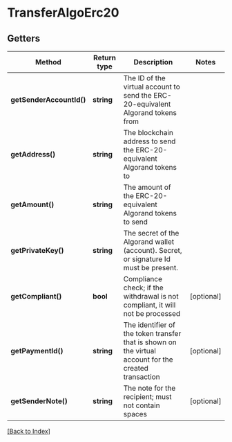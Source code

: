 # TransferAlgoErc20

## Getters

Method | Return type | Description | Notes
------------ | ------------- | ------------- | -------------
**getSenderAccountId()** | **string** | The ID of the virtual account to send the ERC-20-equivalent Algorand tokens from |
**getAddress()** | **string** | The blockchain address to send the ERC-20-equivalent Algorand tokens to |
**getAmount()** | **string** | The amount of the ERC-20-equivalent Algorand tokens to send |
**getPrivateKey()** | **string** | The secret of the Algorand wallet (account). Secret, or signature Id must be present. |
**getCompliant()** | **bool** | Compliance check; if the withdrawal is not compliant, it will not be processed | [optional]
**getPaymentId()** | **string** | The identifier of the token transfer that is shown on the virtual account for the created transaction | [optional]
**getSenderNote()** | **string** | The note for the recipient; must not contain spaces | [optional]

[[Back to Index]](../index.md)
